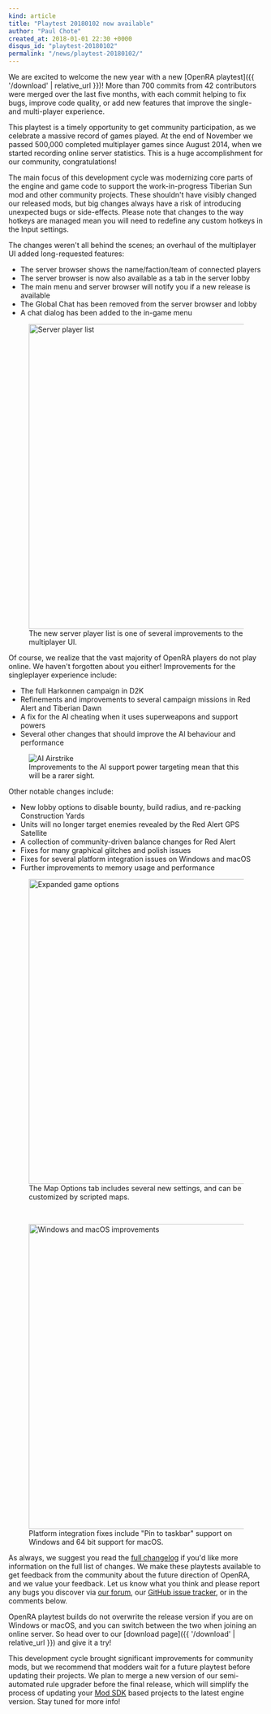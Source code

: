 ```yaml
---
kind: article
title: "Playtest 20180102 now available"
author: "Paul Chote"
created_at: 2018-01-01 22:30 +0000
disqus_id: "playtest-20180102"
permalink: "/news/playtest-20180102/"
---
```


We are excited to welcome the new year with a new [OpenRA playtest]({{ '/download' | relative_url }})!
More than 700 commits from 42 contributors were merged over the last five months, with each commit helping to fix bugs, improve code quality, or add new features that improve the single- and multi-player experience.

This playtest is a timely opportunity to get community participation, as we celebrate a massive record of games played. At the end of November we passed 500,000 completed multiplayer games since August 2014, when we started recording online server statistics. This is a huge accomplishment for our community, congratulations!

The main focus of this development cycle was modernizing core parts of the engine and game code to support the work-in-progress Tiberian Sun mod and other community projects. These shouldn't have visibly changed our released mods, but big changes always have a risk of introducing unexpected bugs or side-effects. Please note that changes to the way hotkeys are managed mean you will need to redefine any custom hotkeys in the Input settings.

The changes weren't all behind the scenes; an overhaul of the multiplayer UI added long-requested features:

 * The server browser shows the name/faction/team of connected players
 * The server browser is now also available as a tab in the server lobby
 * The main menu and server browser will notify you if a new release is available
 * The Global Chat has been removed from the server browser and lobby
 * A chat dialog has been added to the in-game menu

<figure>
  <img src="{{ '/images/news/20180102-serverplayers.webp' | relative_url }}" style="width: 600px" alt="Server player list" />
  <figcaption>The new server player list is one of several improvements to the multiplayer UI.</figcaption>
</figure>

Of course, we realize that the vast majority of OpenRA players do not play online. We haven't forgotten about you either!
Improvements for the singleplayer experience include:

 * The full Harkonnen campaign in D2K
 * Refinements and improvements to several campaign missions in Red Alert and Tiberian Dawn
 * A fix for the AI cheating when it uses superweapons and support powers
 * Several other changes that should improve the AI behaviour and performance

<figure>
  <img src="{{ '/images/news/20180102-airstrike.webp' | relative_url }}" alt="AI Airstrike" />
  <figcaption>Improvements to the AI support power targeting mean that this will be a rarer sight.</figcaption>
</figure>

Other notable changes include:

* New lobby options to disable bounty, build radius, and re-packing Construction Yards
* Units will no longer target enemies revealed by the Red Alert GPS Satellite
* A collection of community-driven balance changes for Red Alert
* Fixes for many graphical glitches and polish issues
* Fixes for several platform integration issues on Windows and macOS
* Further improvements to memory usage and performance

<figure>
  <img src="{{ '/images/news/20180102-mapoptions.webp' | relative_url }}" style="width: 600px" alt="Expanded game options" />
  <figcaption>The Map Options tab includes several new settings, and can be customized by scripted maps.</figcaption>
</figure>
<br />
<figure>
  <img src="{{ '/images/news/20180102-winmacos.webp' | relative_url }}" style="width: 600px" alt="Windows and macOS improvements" />
  <figcaption>Platform integration fixes include "Pin to taskbar" support on Windows and 64 bit support for macOS.</figcaption>
</figure>

As always, we suggest you read the [full changelog](https://github.com/OpenRA/OpenRA/wiki/Changelog/583535f22b30d8f744d55fe98f23345fed4d3664) if you'd like more information on the full list of changes.
We make these playtests available to get feedback from the community about the future direction of OpenRA, and we value your feedback.
Let us know what you think and please report any bugs you discover via [our forum](https://forum.openra.net/), our [GitHub issue tracker](https://github.com/OpenRA/OpenRA/issues), or in the comments below.

OpenRA playtest builds do not overwrite the release version if you are on Windows or macOS, and you can switch between the two when joining an online server. So head over to our [download page]({{ '/download' | relative_url }}) and give it a try!

This development cycle brought significant improvements for community mods, but we recommend that modders wait for a future playtest before updating their projects.  We plan to merge a new version of our semi-automated rule upgrader before the final release, which will simplify the process of updating your [Mod SDK](https://github.com/OpenRA/OpenRAModSDK) based projects to the latest engine version. Stay tuned for more info!
